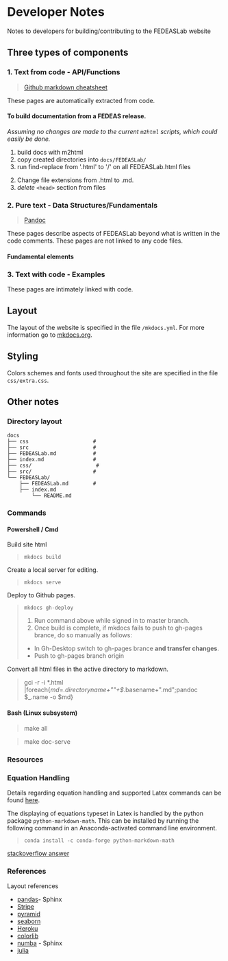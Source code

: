 # Developer Notes

Notes to developers for building/contributing to the FEDEASLab website

## Three types of components

### 1. Text from code - API/Functions

> [Github markdown cheatsheet](https://guides.github.com/pdfs/markdown-cheatsheet-online.pdf)

These pages are automatically extracted from code.

#### To build documentation from a FEDEAS release.

*Assuming no changes are made to the current `m2html` scripts, which could easily be done.*

1. build docs with m2html
2. copy created directories into `docs/FEDEASLab/`
3. run find-replace from '.html' to '/' on all FEDEASLab.html files
<!-- 4. run `pandoc` to convert from html to md -->
<!-- 5. run find-replace on entire site directory to delete instances of `[]{#_synopsis}` and variants -->
2. Change file extensions from .html to .md.
3. *delete* `<head>` section from files

### 2. Pure text - Data Structures/Fundamentals

>[Pandoc](https://pandoc.org/MANUAL.html)

These pages describe aspects of FEDEASLab beyond what is written in the code comments. These pages are not linked to any code files.

#### Fundamental elements

### 3. Text with code - Examples

These pages are intimately linked with code.

## Layout

The layout of the website is specified in the file `/mkdocs.yml`. For more information go to [mkdocs.org](https://www.mkdocs.org).

## Styling

Colors schemes and fonts used throughout the site are specified in the file `css/extra.css`.

## Other notes

### Directory layout

    docs
    ├── css                     # 
    ├── src                     #
    ├── FEDEASLab.md            # 
    ├── index.md                # 
    ├── css/                     # 
    ├── src/                    #
    └── FEDEASLab/ 
        ├── FEDEASLab.md        # 
        ├── index.md 
            └── README.md

### Commands

#### Powershell / Cmd

Build site html
> `mkdocs build`

Create a local server for editing.
> `mkdocs serve`

Deploy to Github pages.
> `mkdocs gh-deploy`
>
> 1. Run command above while signed in to master branch.
> 2. Once build is complete, if mkdocs fails to push to gh-pages brance, do so manually as follows:
>   - In Gh-Desktop switch to gh-pages brance **and transfer changes**.
>   - Push to gh-pages branch origin

Convert all html files in the active directory to markdown.
> gci -r -i *.html |foreach{$md=$_.directoryname+"\"+$_.basename+".md";pandoc $_.name -o $md}

#### Bash (Linux subsystem)

>make all

>make doc-serve

### Resources



### Equation Handling

Details regarding equation handling and supported Latex commands can be found [here](https://facelessuser.github.io/pymdown-extensions/extensions/arithmatex/).

The displaying of equations typeset in Latex is handled by the python package `python-markdown-math`. This can be installed by running the following command in an Anaconda-activated command line environment. 

> `conda install -c conda-forge python-markdown-math`

[stackoverflow answer](https://stackoverflow.com/questions/27882261/mkdocs-and-mathjax/31926644#31926644)


### References

Layout references

- [pandas](https://pandas.pydata.org/docs/)- Sphinx
- [Stripe](https://stripe.com/docs/api?utm_source=zapier.com&utm_medium=referral&utm_campaign=zapier&utm_source=zapier.com&utm_medium=referral&utm_campaign=zapier)
- [pyramid](https://trypyramid.com/documentation.html)
- [seaborn](https://seaborn.pydata.org/)
- [Heroku](https://devcenter.heroku.com/?utm_source=zapier.com&utm_medium=referral&utm_campaign=zapier) 
- [colorlib](https://colorlib.com/)
- [numba](http://numba.pydata.org/) - Sphinx
- [julia](https://julialang.org/)